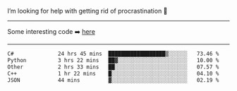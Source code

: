 I’m looking for help with getting rid of procrastination 🤔

-----

Some interesting code :arrow_right: [here](https://github.com/zhen8838/playground)

-----

<!--START_SECTION:waka-->

```txt
C#              24 hrs 45 mins  ██████████████████▒░░░░░░   73.46 %
Python          3 hrs 22 mins   ██▓░░░░░░░░░░░░░░░░░░░░░░   10.00 %
Other           2 hrs 33 mins   ██░░░░░░░░░░░░░░░░░░░░░░░   07.57 %
C++             1 hr 22 mins    █░░░░░░░░░░░░░░░░░░░░░░░░   04.10 %
JSON            44 mins         ▓░░░░░░░░░░░░░░░░░░░░░░░░   02.19 %
```

<!--END_SECTION:waka-->

<!--
**zhen8838/zhen8838** is a ✨ _special_ ✨ repository because its `README.md` (this file) appears on your GitHub profile.

Here are some ideas to get you started:

- 🔭 I’m currently working on ...
- 🌱 I’m currently learning ...
- 👯 I’m looking to collaborate on ...
 ...
- 💬 Ask me about ...
- 📫 How to reach me: ...
- 😄 Pronouns: ...
- ⚡ Fun fact: ...
-->
